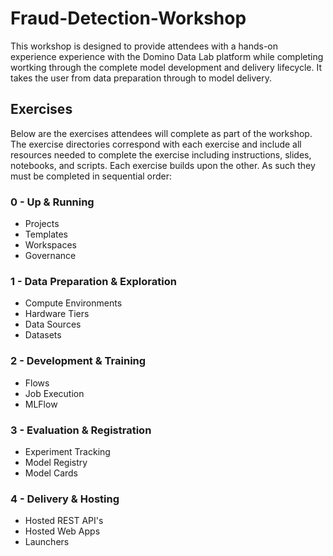 # Fraud-Detection-Workshop
This workshop is designed to provide attendees with a hands-on experience experience with the Domino Data Lab platform while completing wortking through the complete model development and delivery lifecycle.  It takes the user from data preparation through to model delivery.

## Exercises
Below are the exercises attendees will complete as part of the workshop.  The exercise directories correspond with each exercise and include all resources needed to complete the exercise including instructions, slides, notebooks, and scripts.  Each exercise builds upon the other.  As such they must be completed in sequential order:

### 0 - Up & Running
- Projects
- Templates
- Workspaces
- Governance
  
### 1 - Data Preparation & Exploration
- Compute Environments
- Hardware Tiers
- Data Sources
- Datasets

### 2 - Development & Training
- Flows
- Job Execution
- MLFlow

### 3 - Evaluation & Registration
- Experiment Tracking
- Model Registry
- Model Cards

### 4 - Delivery & Hosting
- Hosted REST API's
- Hosted Web Apps
- Launchers

